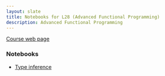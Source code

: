 ```yaml
---
layout: slate
title: Notebooks for L28 (Advanced Functional Programming)
description: Advanced Functional Programming
---
```


[Course web page](http://www.cl.cam.ac.uk/teaching/1415/L28/)

### Notebooks

* [Type inference](type_inference.html)
